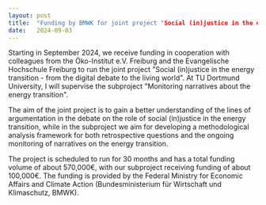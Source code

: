 ```yaml
---
layout: post
title:  "Funding by BMWK for joint project "Social (in)justice in the energy transition - from the digital debate to the living world"
date:   2024-09-03
---
```


Starting in September 2024, we receive funding in cooperation with colleagues from the Öko-Institut e.V. Freiburg and the Evangelische Hochschule Freiburg to run the joint project "Social (in)justice in the energy transition - from the digital debate to the living world". At TU Dortmund University, I will supervise the subproject "Monitoring narratives about the energy transition".

The aim of the joint project is to gain a better understanding of the lines of argumentation in the debate on the role of social (in)justice in the energy transition, while in the subproject we aim for developing a methodological analysis framework for both retrospective questions and the ongoing monitoring of narratives on the energy transition.

The project is scheduled to run for 30 months and has a total funding volume of about 570,000€, with our subproject receiving funding of about 100,000€. The funding is provided by the Federal Ministry for Economic Affairs and Climate Action (Bundesministerium für Wirtschaft und Klimaschutz, BMWK).